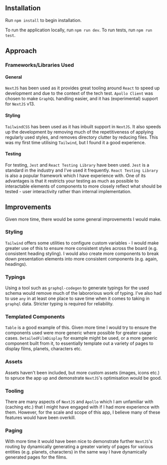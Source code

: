 ## Installation

Run `npm install` to begin installation.

To run the application locally, run `npm run dev`. To run tests, run `npm run test`.

## Approach

### Frameworks/Libraries Used

#### General

`NextJS` has been used as it provides great tooling around `React` to speed up development and due to the context of the tech test. `Apollo Client` was chosen to make `GraphQL` handling easier, and it has (experimental) support for `NextJS` v13.

#### Styling

`TailwindCSS` has been used as it has inbuilt support in `NextJS`. It also speeds up the development by removing much of the repetitiveness of applying regularly used styles, and removes directory clutter by reducing files. This was my first time utilising `Tailwind`, but I found it a good experience.

#### Testing

For testing, `Jest` and `React Testing Library` have been used. `Jest` is a standard in the industry and I've used it frequently. `React Testing Library` is also a popular framework which I have experience with. One of its advantages is that it restricts your testing as much as possible to interactable elements of components to more closely reflect what should be tested - user interactivity rather than internal implementation.

## Improvements

Given more time, there would be some general improvements I would make.

### Styling

`Tailwind` offers some utilities to configure custom variables - I would make greater use of this to ensure more consistent styles across the board (e.g. consistent heading styling). I would also create more components to break down presentation elements into more consistent components (e.g. again, headings).

### Typings

Using a tool such as `graphql-codegen` to generate typings for the used schema would remove much of the labororious work of typing. I've also had to use `any` in at least one place to save time when it comes to taking in `graphql` data. Stricter typing is required for reliability.

### Templated Components

`Table` is a good example of this. Given more time I would try to ensure the components used were more generic where possible for greater usage cases. `DetailedFilmDisplay` for example might be used, or a more generic component built from it, to essentially template out a variety of pages to display films, planets, characters etc.

### Assets

Assets haven't been included, but more custom assets (images, icons etc.) to spruce the app up and demonstrate `NextJS`'s optimisation would be good.

### Tooling

There are many aspects of `NextJS` and `Apollo` which I am unfamiliar with (caching etc.) that I might have engaged with if I had more experience with them. However, for the scale and scope of this app, I believe many of these features would have been overkill.

### Paging

With more time it would have been nice to demonstrate further `NextJS`'s routing by dynamically generating a greater variety of pages for various entities (e.g. planets, characters) in the same way I have dynamically generated pages for the films.
